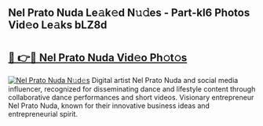 ## Nel Prato Nuda Le𝚊k𝚎d N𝚞𝚍es - Part-kI6 Photos Vid𝚎o Le𝚊ks bLZ8d

# <h2><a href="http://fbfek8o.evod.top/?m=Nel+Prato+Nuda">🔗 👉🔴 Nel Prato Nuda Vid𝚎o Ph𝚘t𝚘s</a></h2>

[![Nel Prato Nuda N𝚞d𝚎s](https://i.imgur.com/8V9OHl7.gif)](http://fbfek8o.evod.top/?m=Nel+Prato+Nuda)
Digital artist Nel Prato Nuda and social media influencer, recognized for disseminating dance and lifestyle content through collaborative dance performances and short videos. Visionary entrepreneur Nel Prato Nuda, known for their innovative business ideas and entrepreneurial spirit. 
